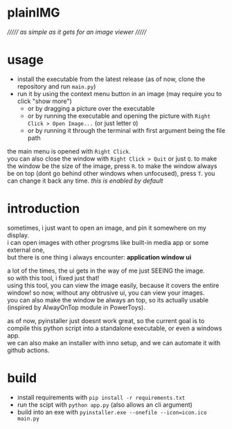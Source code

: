 # plainIMG

_///// as simple as it gets for an image viewer /////_

# usage

- install the executable from the latest release (as of now, clone the repository and run `main.py`)
- run it by using the context menu button in an image (may require you to click "show more")
  - or by dragging a picture over the executable
  - or by running the executable and opening the picture with `Right Click > Open Image...` (or just letter `O`)
  - or by running it through the terminal with first argument being the file path

the main menu is opened with `Right Click`.  
you can also close the window with `Right Click > Quit` or just `Q`.
to make the window be the size of the image, press `R`.
to make the window always be on top (dont go behind other windows when unfocused), press `T`. you can change it back any time. _this is enabled by default_

# introduction

sometimes, i just want to open an image, and pin it somewhere on my display.  
i can open images with other progrsms like built-in media app or some external one,  
but there is one thing i always encounter: **application window ui**

a lot of the times, the ui gets in the way of me just SEEING the image.  
so with this tool, i fixed just that!  
using this tool, you can view the image easily, because it covers the entire window!
so now, without any obtrusive ui, you can view your images.  
you can also make the window be always an top, so its actually usable (inspired by AlwayOnTop module in PowerToys).

as of now, pyinstaller just doesnt work great, so the current goal is to compile this python script into a standalone executable, or even a windows app.  
we can also make an installer with inno setup, and we can automate it with github actions.

# build

- install requirements with `pip install -r requirements.txt`
- run the scipt with `python app.py` (also allows an cli argument)
- build into an exe with `pyinstaller.exe --onefile --icon=icon.ico main.py`
